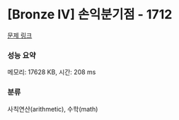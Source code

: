 # [Bronze IV] 손익분기점 - 1712 

[문제 링크](https://www.acmicpc.net/problem/1712) 

### 성능 요약

메모리: 17628 KB, 시간: 208 ms

### 분류

사칙연산(arithmetic), 수학(math)

